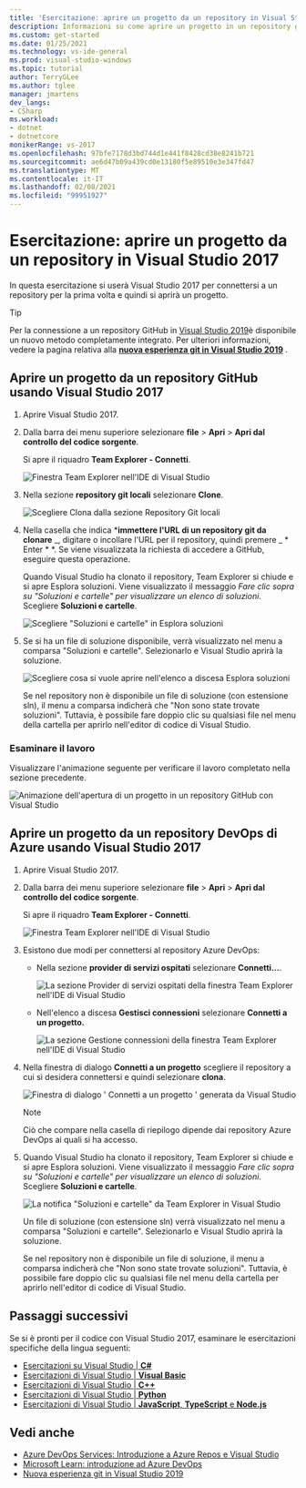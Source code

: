 ```yaml
---
title: 'Esercitazione: aprire un progetto da un repository in Visual Studio 2017'
description: Informazioni su come aprire un progetto in un repository git o Azure DevOps con Visual Studio 2017.
ms.custom: get-started
ms.date: 01/25/2021
ms.technology: vs-ide-general
ms.prod: visual-studio-windows
ms.topic: tutorial
author: TerryGLee
ms.author: tglee
manager: jmartens
dev_langs:
- CSharp
ms.workload:
- dotnet
- dotnetcore
monikerRange: vs-2017
ms.openlocfilehash: 97bfe7178d3bd744d1e441f8428cd38e8241b721
ms.sourcegitcommit: ae6d47b09a439cd0e13180f5e89510e3e347fd47
ms.translationtype: MT
ms.contentlocale: it-IT
ms.lasthandoff: 02/08/2021
ms.locfileid: "99951927"
---
```

# <a name="tutorial-open-a-project-from-a-repo-in-visual-studio-2017"></a>Esercitazione: aprire un progetto da un repository in Visual Studio 2017

In questa esercitazione si userà Visual Studio 2017 per connettersi a un repository per la prima volta e quindi si aprirà un progetto.

> [!TIP]
> Per la connessione a un repository GitHub in [Visual Studio 2019](https://visualstudio.microsoft.com/downloads)è disponibile un nuovo metodo completamente integrato. Per ulteriori informazioni, vedere la pagina relativa alla [**nuova esperienza git in Visual Studio 2019**](../ide/git-with-visual-studio.md?view=vs-2019&preserve-view=true) .

## <a name="open-a-project-from-a-github-repo-by-using-visual-studio-2017"></a>Aprire un progetto da un repository GitHub usando Visual Studio 2017

1. Aprire Visual Studio 2017.

1. Dalla barra dei menu superiore selezionare **file**  >  **Apri**  >  **Apri dal controllo del codice sorgente**.

   Si apre il riquadro **Team Explorer - Connetti**.

    ![Finestra Team Explorer nell'IDE di Visual Studio](./media/open-proj-repo-team-explorer.png)

1. Nella sezione **repository git locali** selezionare **Clone**.

    ![Scegliere Clona dalla sezione Repository Git locali](./media/open-proj-repo-local-git-repo-clone.png)

1. Nella casella che indica ***immettere l'URL di un repository git da clonare** _, digitare o incollare l'URL per il repository, quindi premere _ * Enter * *. Se viene visualizzata la richiesta di accedere a GitHub, eseguire questa operazione.

   Quando Visual Studio ha clonato il repository, Team Explorer si chiude e si apre Esplora soluzioni. Viene visualizzato il messaggio *Fare clic sopra su "Soluzioni e cartelle" per visualizzare un elenco di soluzioni*. Scegliere **Soluzioni e cartelle**.

   ![Scegliere "Soluzioni e cartelle" in Esplora soluzioni](./media/open-proj-repo-github-solutions-folders.png)

1. Se si ha un file di soluzione disponibile, verrà visualizzato nel menu a comparsa "Soluzioni e cartelle". Selezionarlo e Visual Studio aprirà la soluzione.

   ![Scegliere cosa si vuole aprire nell'elenco a discesa Esplora soluzioni](./media/open-proj-repo-github-solutions-folders-picker.png)

   Se nel repository non è disponibile un file di soluzione (con estensione sln), il menu a comparsa indicherà che "Non sono state trovate soluzioni". Tuttavia, è possibile fare doppio clic su qualsiasi file nel menu della cartella per aprirlo nell'editor di codice di Visual Studio.

### <a name="review-your-work"></a>Esaminare il lavoro

Visualizzare l'animazione seguente per verificare il lavoro completato nella sezione precedente.

   ![Animazione dell'apertura di un progetto in un repository GitHub con Visual Studio](./media/open-project-from-github.gif)

## <a name="open-a-project-from-an-azure-devops-repo-by-using-visual-studio-2017"></a>Aprire un progetto da un repository DevOps di Azure usando Visual Studio 2017

1. Aprire Visual Studio 2017.

1. Dalla barra dei menu superiore selezionare **file**  >  **Apri**  >  **Apri dal controllo del codice sorgente**.

   Si apre il riquadro **Team Explorer - Connetti**.

    ![Finestra Team Explorer nell'IDE di Visual Studio](./media/open-proj-repo-team-explorer.png)

1. Esistono due modi per connettersi al repository Azure DevOps:

      - Nella sezione **provider di servizi ospitati** selezionare **Connetti...**.

        ![La sezione Provider di servizi ospitati della finestra Team Explorer nell'IDE di Visual Studio](./media/open-proj-repo-azure-devops.png)

      - Nell'elenco a discesa **Gestisci connessioni** selezionare **Connetti a un progetto.**

        ![La sezione Gestione connessioni della finestra Team Explorer nell'IDE di Visual Studio](./media/open-proj-repo-azuredevops-manage-connections.png)

1. Nella finestra di dialogo **Connetti a un progetto** scegliere il repository a cui si desidera connettersi e quindi selezionare **clona**.

      ![Finestra di dialogo ' Connetti a un progetto ' generata da Visual Studio](./media/open-proj-azure-devops-connect-cloud-clone.png)

    > [!NOTE]
    > Ciò che compare nella casella di riepilogo dipende dai repository Azure DevOps ai quali si ha accesso.

1. Quando Visual Studio ha clonato il repository, Team Explorer si chiude e si apre Esplora soluzioni. Viene visualizzato il messaggio *Fare clic sopra su "Soluzioni e cartelle" per visualizzare un elenco di soluzioni*. Scegliere **Soluzioni e cartelle**.

      ![La notifica "Soluzioni e cartelle" da Team Explorer in Visual Studio](./media/open-proj-repo-solutions-folders.png)

   Un file di soluzione (con estensione sln) verrà visualizzato nel menu a comparsa "Soluzioni e cartelle". Selezionarlo e Visual Studio aprirà la soluzione.

   Se nel repository non è disponibile un file di soluzione, il menu a comparsa indicherà che "Non sono state trovate soluzioni". Tuttavia, è possibile fare doppio clic su qualsiasi file nel menu della cartella per aprirlo nell'editor di codice di Visual Studio.

## <a name="next-steps"></a>Passaggi successivi

Se si è pronti per il codice con Visual Studio 2017, esaminare le esercitazioni specifiche della lingua seguenti:

- [Esercitazioni su Visual Studio | **C#**](./csharp/index.yml)
- [Esercitazioni di Visual Studio | **Visual Basic**](./visual-basic/index.yml)
- [Esercitazioni di Visual Studio | **C++**](/cpp/get-started/tutorial-console-cpp)
- [Esercitazioni di Visual Studio | **Python**](../python/index.yml)
- [Esercitazioni di Visual Studio | **JavaScript**, **TypeScript** e **Node.js**](../javascript/index.yml)

## <a name="see-also"></a>Vedi anche

- [Azure DevOps Services: Introduzione a Azure Repos e Visual Studio](/azure/devops/repos/git/gitquickstart/)
- [Microsoft Learn: introduzione ad Azure DevOps](/learn/modules/get-started-with-devops/)
- [Nuova esperienza git in Visual Studio 2019](../ide/git-with-visual-studio.md?view=vs-2019&preserve-view=true)
